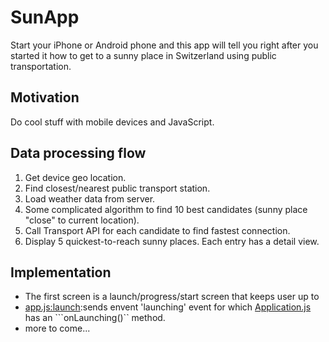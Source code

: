 SunApp
======
Start your iPhone or Android phone and this app will tell you right after you started it how to get to a sunny place
in Switzerland using public transportation.

Motivation
----------
Do cool stuff with mobile devices and JavaScript.

Data processing flow
--------------------
1. Get device geo location.
1. Find closest/nearest public transport station.
1. Load weather data from server.
1. Some complicated algorithm to find 10 best candidates (sunny place "close" to current location).
1. Call Transport API for each candidate to find fastest connection.
1. Display 5 quickest-to-reach sunny places. Each entry has a detail view.

Implementation
--------------
- The first screen is a launch/progress/start screen that keeps user up to
- [app.js:launch](app.js#L66):sends envent 'launching' event for which [Application.js](app/controller/Application.js)
has an ```onLaunching()`` method.
- more to come...